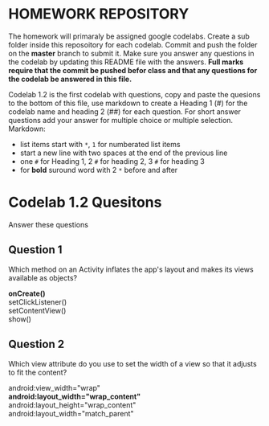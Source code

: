 # HOMEWORK REPOSITORY

The homework will primaraly be assigned google codelabs. Create a sub folder inside this reposoitory for each codelab. Commit and push the folder on the **master** branch to submit it. Make sure you answer any questions in the codelab by updating this README file with the answers. **Full marks require that the commit be pushed befor class and that any questions for the codelab be answered in this file.**

Codelab 1.2 is the first codelab with questions, copy and paste the quesions to the bottom of this file, use markdown to create a Heading 1 (#) for the codelab name and heading 2 (##) for each question. For short answer questions add your answer for multiple choice or multiple selection.   
Markdown: 
* list items start with `*`, `1` for numberated list items    
* start a new line with two spaces at the end of the previous line  
* one `#` for Heading 1, 2 `#` for heading 2, 3 `#` for heading 3  
* for **bold** suround word with 2 `*` before and after  

# Codelab 1.2 Quesitons
Answer these questions

## Question 1
Which method on an Activity inflates the app's layout and makes its views available as objects?

**onCreate()**     
setClickListener()   
setContentView()   
show()   


## Question 2
Which view attribute do you use to set the width of a view so that it adjusts to fit the content?

android:view_width="wrap"  
**android:layout_width="wrap_content"**  
android:layout_height="wrap_content"  
android:layout_width="match_parent"  
